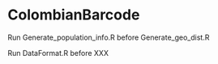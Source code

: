 # ColombianBarcode

Run Generate_population_info.R before Generate_geo_dist.R

Run DataFormat.R before XXX
